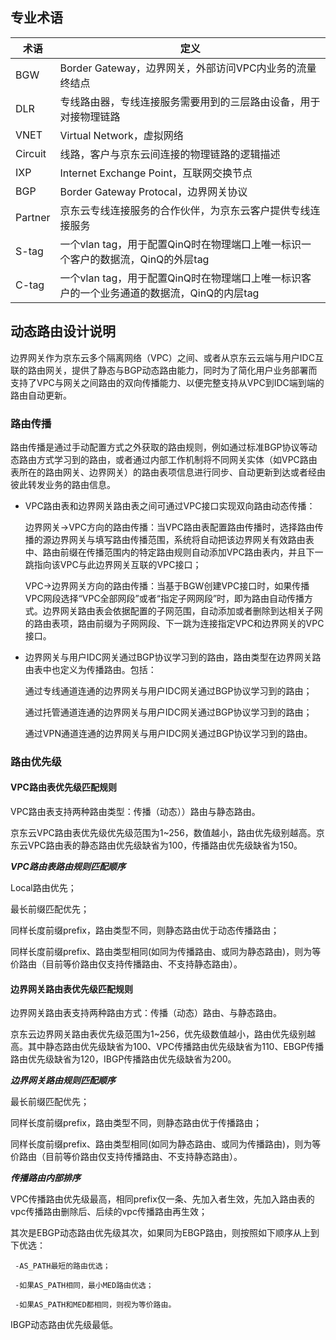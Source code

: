 ## **专业术语**

| **术语** | **定义**                                                     |
| -------- | ------------------------------------------------------------ |
| BGW      | Border Gateway，边界网关，外部访问VPC内业务的流量终结点      |
| DLR      | 专线路由器，专线连接服务需要用到的三层路由设备，用于对接物理链路 |
| VNET     | Virtual Network，虚拟网络                                    |
| Circuit  | 线路，客户与京东云间连接的物理链路的逻辑描述                 |
| IXP      | Internet Exchange Point，互联网交换节点                      |
| BGP      | Border Gateway Protocal，边界网关协议                        |
| Partner  | 京东云专线连接服务的合作伙伴，为京东云客户提供专线连接服务   |
| S-tag    | 一个vlan tag，用于配置QinQ时在物理端口上唯一标识一个客户的数据流，QinQ的外层tag |
| C-tag    | 一个vlan tag，用于配置QinQ时在物理端口上唯一标识客户的一个业务通道的数据流，QinQ的内层tag |

 ## **动态路由设计说明**
 
  边界网关作为京东云多个隔离网络（VPC）之间、或者从京东云云端与用户IDC互联的路由网关，提供了静态与BGP动态路由能力，同时为了简化用户业务部署而支持了VPC与网关之间路由的双向传播能力、以便完整支持从VPC到IDC端到端的路由自动更新。

### **路由传播**

  路由传播是通过手动配置方式之外获取的路由规则，例如通过标准BGP协议等动态路由方式学习到的路由，或者通过内部工作机制将不同网关实体（如VPC路由表所在的路由网关、边界网关）的路由表项信息进行同步、自动更新到达或者经由彼此转发业务的路由信息。

- VPC路由表和边界网关路由表之间可通过VPC接口实现双向路由动态传播：

  边界网关->VPC方向的路由传播：当VPC路由表配置路由传播时，选择路由传播的源边界网关与填写路由传播范围，系统将自动把该边界网关有效路由表中、路由前缀在传播范围内的特定路由规则自动添加VPC路由表内，并且下一跳指向该VPC与此边界网关互联的VPC接口；
  
  VPC->边界网关方向的路由传播：当基于BGW创建VPC接口时，如果传播VPC网段选择“VPC全部网段”或者“指定子网网段”时，即为路由自动传播方式。边界网关路由表会依据配置的子网范围，自动添加或者删除到达相关子网的路由表项，路由前缀为子网网段、下一跳为连接指定VPC和边界网关的VPC接口。

- 边界网关与用户IDC网关通过BGP协议学习到的路由，路由类型在边界网关路由表中也定义为传播路由。包括：

   通过专线通道连通的边界网关与用户IDC网关通过BGP协议学习到的路由；
 
   通过托管通道连通的边界网关与用户IDC网关通过BGP协议学习到的路由；
 
   通过VPN通道连通的边界网关与用户IDC网关通过BGP协议学习到的路由。
 
### **路由优先级**

#### **VPC路由表优先级匹配规则**

  VPC路由表支持两种路由类型：传播（动态））路由与静态路由。

  京东云VPC路由表优先级优先级范围为1~256，数值越小，路由优先级别越高。京东云VPC路由表的静态路由优先级缺省为100，传播路由优先级缺省为150。

  ***VPC路由表路由规则匹配顺序***
  
   Local路由优先；
   
   最长前缀匹配优先；
   
   同样长度前缀prefix，路由类型不同，则静态路由优于动态传播路由；
   
   同样长度前缀prefix、路由类型相同(如同为传播路由、或同为静态路由)，则为等价路由（目前等价路由仅支持传播路由、不支持静态路由）。


#### **边界网关路由表优先级匹配规则**

  边界网关路由表支持两种路由方式：传播（动态）路由、与静态路由。

  京东云边界网关路由表优先级范围为1~256，优先级数值越小，路由优先级别越高。其中静态路由优先级缺省为100、VPC传播路由优先级缺省为110、EBGP传播路由优先级缺省为120，IBGP传播路由优先级缺省为200。

  ***边界网关路由规则匹配顺序***

   最长前缀匹配优先；

   同样长度前缀prefix，路由类型不同，则静态路由优于传播路由；

   同样长度前缀prefix、路由类型相同(如同为静态路由、或同为传播路由)，则为等价路由（目前等价路由仅支持传播路由、不支持静态路由）。

  ***传播路由内部排序***

   VPC传播路由优先级最高，相同prefix仅一条、先加入者生效，先加入路由表的vpc传播路由删除后、后续的vpc传播路由再生效；

   其次是EBGP动态路由优先级其次，如果同为EBGP路由，则按照如下顺序从上到下优选：
  
     -AS_PATH最短的路由优选；
  
     -如果AS_PATH相同，最小MED路由优选；

     -如果AS_PATH和MED都相同，则视为等价路由。

  IBGP动态路由优先级最低。
